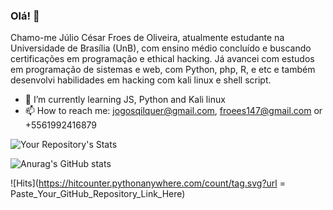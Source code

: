 
### Olá! 👋

Chamo-me Júlio César Froes de Oliveira, atualmente estudante na Universidade de Brasília (UnB), com ensino médio concluído e buscando certificações em programação e ethical hacking. 
Já avancei com estudos em programação de sistemas e web, com Python, php, R, e etc e também desenvolvi habilidades em hacking com kali linux e shell script.

- 🌱 I’m currently learning JS, Python and Kali linux
- 📫 How to reach me: jogosqilquer@gmail.com, froees147@gmail.com or +5561992416879


![Your Repository's Stats](https://github-readme-stats.vercel.app/api/top-langs/?username=Vvendet&theme=blue-green)


![Anurag's GitHub stats](https://github-readme-stats.vercel.app/api?username=Vvendet&show_icons=true&theme=radical)

![Hits](https://hitcounter.pythonanywhere.com/count/tag.svg?url = Paste_Your_GitHub_Repository_Link_Here)
